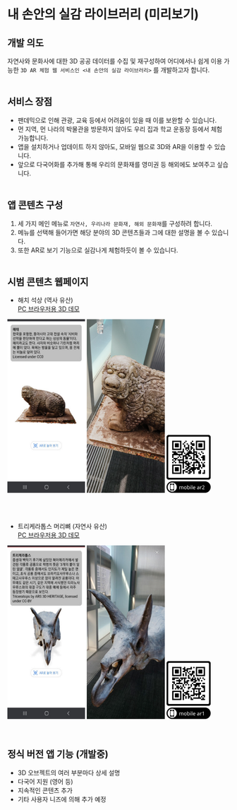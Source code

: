# 내 손안의 실감 라이브러리 (미리보기)

## 개발 의도
자연사와 문화사에 대한 3D 공공 데이터를 수집 및 재구성하여 어디에서나 쉽게 이용 가능한 `3D AR 체험 웹 서비스인 <내 손안의 실감 라이브러리>` 를 개발하고자 합니다.
<br><br>

## 서비스 장점
- 팬데믹으로 인해 관광, 교육 등에서 어려움이 있을 때 이를 보완할 수 있습니다.
- 먼 지역, 먼 나라의 박물관을 방문하지 않아도 우리 집과 학교 운동장 등에서 체험 가능합니다.
- 앱을 설치하거나 업데이트 하지 않아도, 모바일 웹으로 3D와 AR을 이용할 수 있습니다.
- 앞으로 다국어화를 추가해 통해 우리의 문화재를 영미권 등 해외에도 보여주고 싶습니다.
<br><br>

## 앱 콘텐츠 구성
1. 세 가지 메인 메뉴로 `자연사, 우리나라 문화재, 해외 문화재`를 구성하려 합니다.
2. 메뉴를 선택해 들어가면 해당 분야의 3D 콘텐츠들과 그에 대한 설명을 볼 수 있습니다.
3. 또한 AR로 보기 기능으로 실감나게 체험하듯이 볼 수 있습니다.
<br><br>

## 시범 콘텐츠 웹페이지
- 해치 석상 (역사 유산) <br>
[PC 브라우저용 3D 데모](https://eknim.github.io/xr-library/demo/demo2.html)

<p align="left"><img src="./screenshots/demo2_3d_view0.jpg" width="35%">
<img src="./screenshots/demo2_ar_view1.jpg" width="35%">
<img src="./demo/demo2_qr.png" width="20%">
</p>
<br>
<br>

- 트리케라톱스 머리뼈 (자연사 유산) <br> 
[PC 브라우저용 3D 데모](https://eknim.github.io/xr-library/demo/demo1.html) 
 
<p align="left"><img src="./screenshots/demo1_3d_view0.jpg" width="35%">
<img src="./screenshots/demo1_ar_view0.jpg" width="35%">
<img src="./demo/demo1_qr.png" width="20%">
</p>
<br>

## 정식 버전 앱 기능 (개발중)
* 3D 오브젝트의 여러 부분마다 상세 설명
* 다국어 지원 (영어 등)
* 지속적인 콘텐츠 추가 
* 기타 사용자 니즈에 의해 추가 예정